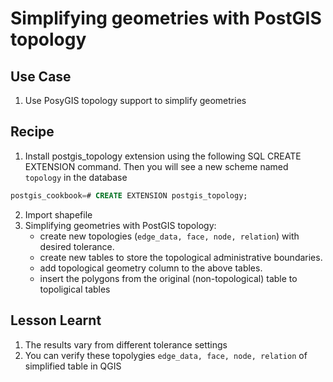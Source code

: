 # Simplifying geometries with PostGIS topology
## Use Case
1. Use PosyGIS topology support to simplify geometries

## Recipe
1. Install postgis_topology extension using the following SQL CREATE EXTENSION command. Then you will see a new scheme named `topology` in the database
```sql
postgis_cookbook=# CREATE EXTENSION postgis_topology;
```
2. Import shapefile
3. Simplifying geometries with PostGIS topology:
    * create new topologies (`edge_data, face, node, relation`) with desired tolerance.
    * create new tables to store the topological administrative boundaries.
    * add topological geometry column to the above tables.
    * insert the polygons from the original (non-topological) table to topoligical tables

## Lesson Learnt
1. The results vary from different tolerance settings
2. You can verify these topolygies `edge_data, face, node, relation` of simplified table in QGIS
